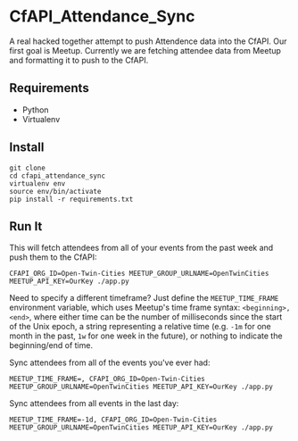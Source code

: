 CfAPI_Attendance_Sync
=====================

A real hacked together attempt to push Attendence data into the CfAPI. Our 
first goal is Meetup. Currently we are fetching attendee data from Meetup and
formatting it to push to the CfAPI.

## Requirements

- Python
- Virtualenv

## Install

    git clone
    cd cfapi_attendance_sync
    virtualenv env
    source env/bin/activate
    pip install -r requirements.txt

## Run It

This will fetch attendees from all of your events from the past week and push
them to the CfAPI:

    CFAPI_ORG_ID=Open-Twin-Cities MEETUP_GROUP_URLNAME=OpenTwinCities MEETUP_API_KEY=OurKey ./app.py

Need to specify a different timeframe? Just define the `MEETUP_TIME_FRAME` 
environment variable, which uses Meetup's time frame syntax: 
`<beginning>,<end>`, where either time can be the number of milliseconds since 
the start of the Unix epoch, a string representing a relative time (e.g. `-1m`
for one month in the past, `1w` for one week in the future), or nothing to 
indicate the beginning/end of time.

Sync attendees from all of the events you've ever had:

    MEETUP_TIME_FRAME=, CFAPI_ORG_ID=Open-Twin-Cities MEETUP_GROUP_URLNAME=OpenTwinCities MEETUP_API_KEY=OurKey ./app.py

Sync attendees from all events in the last day:

    MEETUP_TIME_FRAME=-1d, CFAPI_ORG_ID=Open-Twin-Cities MEETUP_GROUP_URLNAME=OpenTwinCities MEETUP_API_KEY=OurKey ./app.py
